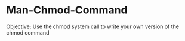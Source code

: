 # Man-Chmod-Command
Objective; Use the chmod system call to write your own version of the chmod command
